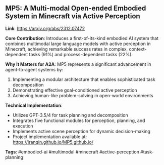 ## MP5: A Multi-modal Open-ended Embodied System in Minecraft via Active Perception

**Link**: https://arxiv.org/abs/2312.07472

**Core Contribution**: Introduces a first-of-its-kind embodied AI system that combines multimodal large language models with active perception in Minecraft, achieving remarkable success rates in complex, context-dependent tasks (91%) and process-dependent tasks (22%).

**Why It Matters for A2A**: MP5 represents a significant advancement in agent-to-agent systems by:
1. Implementing a modular architecture that enables sophisticated task decomposition
2. Demonstrating effective goal-conditioned active perception
3. Achieving human-like problem-solving in open-world environments

**Technical Implementation**:
- Utilizes GPT-3.5/4 for task planning and decomposition
- Integrates five functional modules for perception, planning, and execution
- Implements active scene perception for dynamic decision-making
- Project implementation available at: https://iranqin.github.io/MP5.github.io/

**Tags**: #embodied-ai #multimodal #minecraft #active-perception #task-planning
